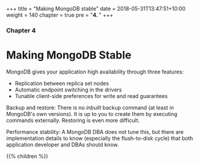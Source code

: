 +++
title = "Making MongoDB stable"
date = 2018-05-31T13:47:51+10:00
weight = 140
chapter = true
pre = "<b>4. </b>"
+++

### Chapter 4

# Making MongoDB Stable

MongoDB gives your application high availability through three features:

* Replication between replica set nodes
* Automatic endpoint switching in the drivers
* Tunable client-side preferences for write and read guarantees

Backup and restore: There is no _inbuilt_ backup command (at least in MongoDB's own versions). It is up to you to create them by executing commands externally. Restoring is even more difficult.

Performance stability: A MongoDB DBA does not tune this, but there are implementation details to know (especially the flush-to-disk cycle) that both application developer and DBAs should know.

{{% children %}}
